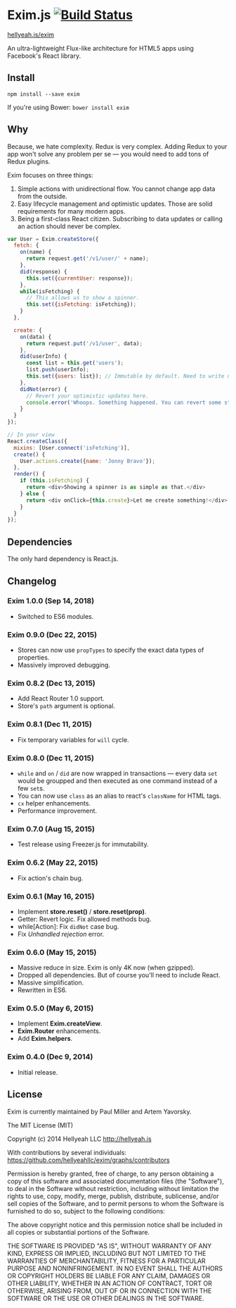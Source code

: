 # Exim.js [![Build Status](https://travis-ci.org/hellyeahllc/exim.svg)](https://travis-ci.org/hellyeahllc/exim)

[hellyeah.is/exim](http://hellyeah.is/exim/)

An ultra-lightweight Flux-like architecture for HTML5 apps using Facebook's React library.

## Install

`npm install --save exim`

If you're using Bower: `bower install exim`

## Why

Because, we hate complexity. Redux is very complex. Adding Redux to your app won't solve any problem per se — you would need to add tons of Redux plugins.

Exim focuses on three things:

1. Simple actions with unidirectional flow. You cannot change app data from the outside.
2. Easy lifecycle management and optimistic updates. Those are solid requirements for many modern apps.
3. Being a first-class React citizen. Subscribing to data updates or calling an action should never be complex.

```javascript
var User = Exim.createStore({
  fetch: {
    on(name) {
      return request.get('/v1/user/' + name);
    },
    did(response) {
      this.set({currentUser: response});
    },
    while(isFetching) {
      // This allows us to show a spinner.
      this.set({isFetching: isFetching});
    }
  },

  create: {
    on(data) {
      return request.put('/v1/user', data);
    },
    did(userInfo) {
      const list = this.get('users');
      list.push(userInfo);
      this.set({users: list}); // Immutable by default. Need to write updates explicitly.
    },
    didNot(error) {
      // Revert your optimistic updates here.
      console.error('Whoops. Something happened. You can revert some state here. Code:', error);
    }
  }
});

// In your view
React.createClass({
  mixins: [User.connect('isFetching')],
  create() {
    User.actions.create({name: 'Jonny Bravo'});
  },
  render() {
    if (this.isFetching) {
      return <div>Showing a spinner is as simple as that.</div>
    } else {
      return <div onClick={this.create}>Let me create something!</div>
    }
  }
});

```

## Dependencies

The only hard dependency is React.js.

## Changelog

### Exim 1.0.0 (Sep 14, 2018)
* Switched to ES6 modules.

### Exim 0.9.0 (Dec 22, 2015)
* Stores can now use `propTypes` to specify the exact data types of properties.
* Massively improved debugging.

### Exim 0.8.2 (Dec 13, 2015)

* Add React Router 1.0 support.
* Store's `path` argument is optional.

### Exim 0.8.1 (Dec 11, 2015)

* Fix temporary variables for `will` cycle.

### Exim 0.8.0 (Dec 11, 2015)

* `while` and `on` / `did` are now wrapped in transactions — every data `set`
  would be groupped and then executed as one command instead of a few `set`s.
* You can now use `class` as an alias to react's `className` for HTML tags.
* `cx` helper enhancements.
* Performance improvement.

### Exim 0.7.0 (Aug 15, 2015)

* Test release using Freezer.js for immutability.

### Exim 0.6.2 (May 22, 2015)

* Fix action's chain bug.

### Exim 0.6.1 (May 16, 2015)

* Implement **store.reset()** / **store.reset(prop)**.
* Getter: Revert logic. Fix allowed methods bug.
* while[Action]: Fix `didNot` case bug.
* Fix *Unhandled rejection* error.

### Exim 0.6.0 (May 15, 2015)

* Massive reduce in size. Exim is only 4K now (when gzipped).
* Dropped all dependencies. But of course you'll need to include React.
* Massive simplification.
* Rewritten in ES6.

### Exim 0.5.0 (May 6, 2015)

* Implement **Exim.createView**.
* **Exim.Router** enhancements.
* Add **Exim.helpers**.

### Exim 0.4.0 (Dec 9, 2014)

* Initial release.

## License

Exim is currently maintained by Paul Miller and Artem Yavorsky.

The MIT License (MIT)

Copyright (c) 2014 Hellyeah LLC http://hellyeah.is

With contributions by several individuals: https://github.com/hellyeahllc/exim/graphs/contributors

Permission is hereby granted, free of charge, to any person obtaining a copy of
this software and associated documentation files (the "Software"), to deal in
the Software without restriction, including without limitation the rights to
use, copy, modify, merge, publish, distribute, sublicense, and/or sell copies of
the Software, and to permit persons to whom the Software is furnished to do so,
subject to the following conditions:

The above copyright notice and this permission notice shall be included in all
copies or substantial portions of the Software.

THE SOFTWARE IS PROVIDED "AS IS", WITHOUT WARRANTY OF ANY KIND, EXPRESS OR
IMPLIED, INCLUDING BUT NOT LIMITED TO THE WARRANTIES OF MERCHANTABILITY, FITNESS
FOR A PARTICULAR PURPOSE AND NONINFRINGEMENT. IN NO EVENT SHALL THE AUTHORS OR
COPYRIGHT HOLDERS BE LIABLE FOR ANY CLAIM, DAMAGES OR OTHER LIABILITY, WHETHER
IN AN ACTION OF CONTRACT, TORT OR OTHERWISE, ARISING FROM, OUT OF OR IN
CONNECTION WITH THE SOFTWARE OR THE USE OR OTHER DEALINGS IN THE SOFTWARE.
